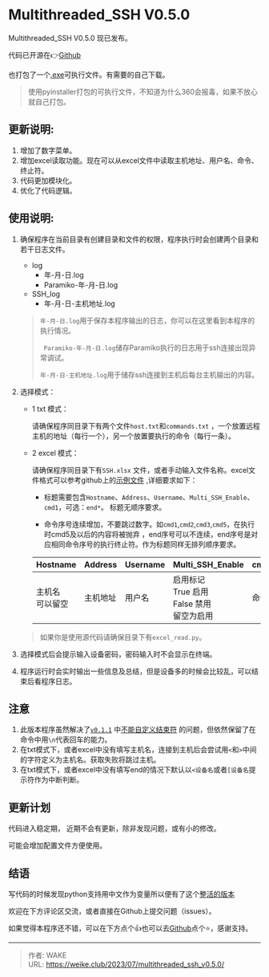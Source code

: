 # Multithreaded_SSH V0.5.0


Multithreaded_SSH V0.5.0 现已发布。

<!--more-->

代码已开源在👉[Github](https://github.com/WEI-KE/Multithreaded-SSH)

也打包了一个[.exe](https://github.com/WEI-KE/Multithreaded-SSH/releases)可执行文件。有需要的自己下载。

> 使用pyinstaller打包的可执行文件，不知道为什么360会报毒，如果不放心就自己打包。

## 更新说明:

1. 增加了数字菜单。
2. 增加excel读取功能。现在可以从excel文件中读取主机地址、用户名、命令、终止符。
3. 代码更加模块化。
4. 优化了代码逻辑。

## 使用说明:

1. 确保程序在当前目录有创建目录和文件的权限，程序执行时会创建两个目录和若干日志文件。
    - log
        - 年-月-日.log
        - Paramiko-年-月-日.log
    - SSH_log
        - 年-月-日-主机地址.log

   > ```年-月-日.log```用于保存本程序输出的日志，你可以在这里看到本程序的执行情况。
   >
   >  ``` Paramiko-年-月-日.log```储存Paramiko执行的日志用于ssh连接出现异常调试。
   >
   >  ```年-月-日-主机地址.log```用于储存ssh连接到主机后每台主机输出的内容。

2. 选择模式：
    - 1 txt 模式：
     
      请确保程序同目录下有两个文件```host.txt```和```commands.txt```
      ，一个放置远程主机的地址（每行一个），另一个放置要执行的命令（每行一条）。

    - 2 excel 模式：
     
      请确保程序同目录下有```SSH.xlsx```
      文件，或者手动输入文件名称。excel文件格式可以参考github上的[示例文件](https://github.com/WEI-KE/Multithreaded-SSH/blob/main/SSH.xlsx)
      ,详细要求如下：

        - 标题需要包含```Hostname```、```Address```、```Username```、```Multi_SSH_Enable```、```cmd1```，可选：```end*```。
          标题无顺序要求。

        - 命令序号连续增加，不要跳过数字。如```cmd1```,```cmd2```,```cmd3```,```cmd5```，在执行时cmd5及以后的内容将被抛弃
          ，end序号可以不连续，end序号是对应相同命令序号的执行终止符。作为标题同样无排列顺序要求。

      | Hostname    | Address | Username | Multi_SSH_Enable                        | cmd1 | end1    |
      |-------------|---------|----------|-----------------------------------------|------|---------|
      | 主机名<br>可以留空 | 主机地址    | 用户名      | 启用标记<br/>True 启用<br/>False 禁用<br/>留空为启用 | 命令   | 命令执行终止符 |

   > 如果你是使用源代码请确保目录下有```excel_read.py```。

3. 选择模式后会提示输入设备密码，密码输入时不会显示在终端。

4. 程序运行时会实时输出一些信息及总结，但是设备多的时候会比较乱，可以结束后看程序日志。

## 注意

1. 此版本程序虽然解决了[```v0.1.1```](https://weike.club/2023/06/multithreaded-ssh-v0.1.1/)
   中[不能自定义结束符](https://weike.club/2023/06/multithreaded-ssh-v0.1.1/#%E6%B3%A8%E6%84%8F)
   的问题，但依然保留了在命令中用```\n```代表回车的能力。
2. 在txt模式下，或者excel中没有填写主机名，连接到主机后会尝试用```<```和```>```中间的字符定义为主机名。获取失败将跳过主机。
3. 在txt模式下，或者excel中没有填写end的情况下默认以```<设备名```或者```[设备名```提示符作为中断判断。

## 更新计划

代码进入稳定期， 近期不会有更新，除非发现问题，或有小的修改。

可能会增加配置文件方便使用。

## 结语

写代码的时候发现python支持用中文作为变量所以便有了这个[整活的版本](https://github.com/WEI-KE/Multithreaded-SSH/tree/main/%E4%B8%AD%E6%96%87%E7%89%88)

欢迎在下方评论区交流，或者直接在Github上提交问题（issues）。

如果觉得本程序还不错，可以在下方点个👍也可以去[Github](https://github.com/WEI-KE/Multithreaded-SSH)点个⭐，感谢支持。

---

> 作者: WAKE  
> URL: https://weike.club/2023/07/multithreaded_ssh_v0.5.0/  


